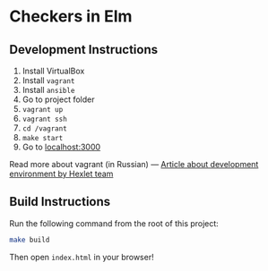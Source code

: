 # Checkers in Elm

## Development Instructions
1. Install VirtualBox
1. Install `vagrant`
1. Install `ansible`
1. Go to project folder
1. `vagrant up`
1. `vagrant ssh`
1. `cd /vagrant`
1. `make start`
1. Go to [localhost:3000](http://localhost:3000/)

Read more about vagrant (in Russian) — [Article about development environment by Hexlet team](hexlet-environment-article)


## Build Instructions

Run the following command from the root of this project:

```bash
make build
```

Then open `index.html` in your browser!

[hexlet-environment-article]: https://map.hexlet.io/pages/development?utm_content=buffer1aad7&utm_medium=social&utm_source=twitter.com&utm_campaign=buffer
